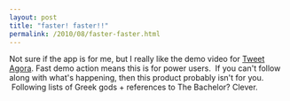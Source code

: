 ```yaml
---
layout: post
title: "faster! faster!!"
permalink: /2010/08/faster-faster.html
---
```


<p>Not sure if the app is for me, but I really like the demo video for <a href="http://tweetagora.com/" target="_self">Tweet Agora</a>. Fast demo action means this is for power users. &#0160;If you can&#39;t follow along with what&#39;s happening, then this product probably isn&#39;t for you. &#0160;Following lists of Greek gods + references to The Bachelor? Clever.</p>


